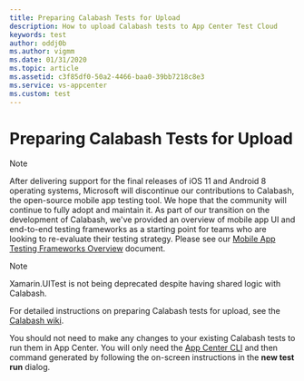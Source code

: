 ```yaml
---
title: Preparing Calabash Tests for Upload
description: How to upload Calabash tests to App Center Test Cloud
keywords: test 
author: oddj0b
ms.author: vigmm
ms.date: 01/31/2020
ms.topic: article
ms.assetid: c3f85df0-50a2-4466-baa0-39bb7218c8e3
ms.service: vs-appcenter
ms.custom: test
---
```


# Preparing Calabash Tests for Upload

> [!NOTE]
> After delivering support for the final releases of iOS 11 and Android 8 operating systems, Microsoft will discontinue our contributions to Calabash, the open-source mobile app testing tool. We hope that the community will continue to fully adopt and maintain it. As part of our transition on the development of Calabash, we've provided an overview of mobile app UI and end-to-end testing frameworks as a starting point for teams who are looking to re-evaluate their testing strategy. Please see our [Mobile App Testing Frameworks Overview](https://docs.microsoft.com/appcenter/migration/test-cloud/frameworks) document.

> [!NOTE]
> Xamarin.UITest is not being deprecated despite having shared logic with Calabash.

For detailed instructions on preparing Calabash tests for upload, see the [Calabash wiki](https://github.com/calabash/calabash-ios/wiki).

You should not need to make any changes to your existing Calabash tests to run them in App Center. You will only need the [App Center CLI](~/cli/index.md) and then command generated by following the on-screen instructions in the **new test run** dialog.
